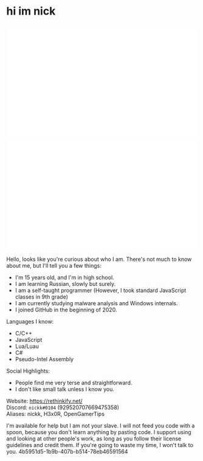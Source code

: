 # hi im nick
![](https://raw.githubusercontent.com/realnickk/github-stats/master/generated/overview.svg#gh-dark-mode-only)
![](https://raw.githubusercontent.com/realnickk/github-stats/master/generated/languages.svg#gh-dark-mode-only)

Hello, looks like you're curious about who I am. There's not much to know about me, but I'll tell you a few things:
- I'm 15 years old, and I'm in high school.    
- I am learning Russian, slowly but surely.    
- I am a self-taught programmer (However, I took standard JavaScript classes in 9th grade)     
- I am currently studying malware analysis and Windows internals.    
- I joined GitHub in the beginning of 2020.    

Languages I know:
- C/C++
- JavaScript
- Lua/Luau
- C#
- Pseudo-Intel Assembly

Social Highlights:
- People find me very terse and straightforward.    
- I don't like small talk unless I know you.     

Website: https://rethinkify.net/    
Discord: `nickk#0104` (929520707669475358)    
Aliases: nickk, H3x0R, OpenGamerTips

I'm available for help but I am not your slave. I will not feed you code with a spoon, because you don't learn anything by pasting code. I support using and looking at other people's work, as long as you follow their license guidelines and credit them. If you're going to waste my time, I won't talk to you.
4b5951d5-1b9b-407b-b514-78eb46591564

<!--
**LegitH3x0R/LegitH3x0R** is a ✨ _special_ ✨ repository because its `README.md` (this file) appears on your GitHub profile.

Here are some ideas to get you started:

- 🔭 I’m currently working on ...
- 🌱 I’m currently learning ...
- 👯 I’m looking to collaborate on ...
- 🤔 I’m looking for help with ...
- 💬 Ask me about ...
- 📫 How to reach me: ...
- 😄 Pronouns: ...
- ⚡ Fun fact: ...
-->
